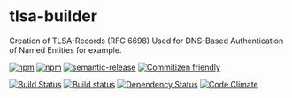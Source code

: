 # tlsa-builder
Creation of TLSA-Records (RFC 6698) Used for DNS-Based Authentication of Named Entities for example.

[![npm](https://img.shields.io/npm/v/tlsa-builder.svg?maxAge=2592000)](https://www.npmjs.com/package/tlsa-builder)
[![npm](https://img.shields.io/npm/l/tlsa-builder.svg?maxAge=2592000)](https://www.npmjs.com/package/tlsa-builder)
[![semantic-release](https://img.shields.io/badge/%20%20%F0%9F%93%A6%F0%9F%9A%80-semantic--release-e10079.svg)](https://github.com/semantic-release/semantic-release)
[![Commitizen friendly](https://img.shields.io/badge/commitizen-friendly-brightgreen.svg)](http://commitizen.github.io/cz-cli/)


[![Build Status](https://travis-ci.org/proux/tlsa-builder.svg?branch=master)](https://travis-ci.org/proux/tlsa-builder)
[![Build status](https://ci.appveyor.com/api/projects/status/nxb98okvglmya1o9/branch/master?svg=true)](https://ci.appveyor.com/project/nicolindemann/tlsa-builder/branch/master)
[![Dependency Status](https://dependencyci.com/github/proux/tlsa-builder/badge)](https://dependencyci.com/github/proux/tlsa-builder)
[![Code Climate](https://codeclimate.com/github/proux/tlsa-builder/badges/gpa.svg)](https://codeclimate.com/github/proux/tlsa-builder)
